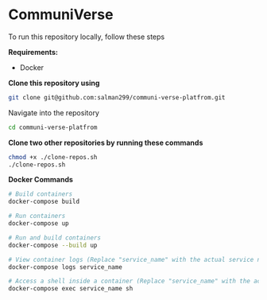 # CommuniVerse

To run this repository locally, follow these steps

**Requirements:**

- Docker

**Clone this repository using**

```bash
git clone git@github.com:salman299/communi-verse-platfrom.git
```

Navigate into the repository

```bash
cd communi-verse-platfrom
```

**Clone two other repositories by running these commands**

```bash
chmod +x ./clone-repos.sh
./clone-repos.sh
```

**Docker Commands**

```bash
# Build containers 
docker-compose build

# Run containers
docker-compose up

# Run and build containers
docker-compose --build up

# View container logs (Replace "service_name" with the actual service name defined in your docker-compose.yml file)
docker-compose logs service_name

# Access a shell inside a container (Replace "service_name" with the actual service name defined in your docker-compose.yml file)
docker-compose exec service_name sh
```